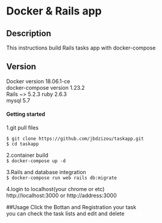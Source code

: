 # Docker & Rails app

## Description
This instructions build Rails tasks app with docker-compose

## Version
Docker version 18.06.1-ce  
docker-compose version 1.23.2  
Rails ~> 5.2.3
ruby 2.6.3  
mysql 5.7  

#### Getting started
1.git pull files  
```
$ git clone https://github.com/jbdzizou/taskapp.git  
$ cd taskapp
```
2.container build  
`$ docker-compose up -d`

3.Rails and database integration  
`$ docker-compose run web rails db:migrate`

4.login to localhost(your chrome or etc)  
http://localhost:3000 or http://address:3000

##Usage
Click the Bottan and Registration your task  
you can check the task lists and edit and delete